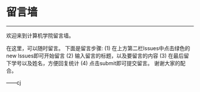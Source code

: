# 留言墙

---

欢迎来到计算机学院留言墙。

在这里，可以随时留言。
下面是留言步骤: 
(1) 在上方第二栏Issues中点击绿色的 new lssues即可开始留言
(2) 输入留言的标题，以及要留言的内容
(3) 在最后留下学号以及姓名，方便回复统计
(4) 点击submit即可提交留言。
谢谢大家的配合。

——cj

